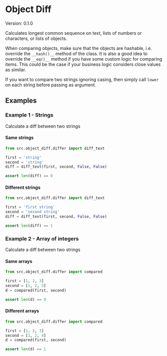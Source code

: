 # Object Diff

Version: 0.1.0

Calculates longest common sequence on text, lists of numbers or characters, or lists of objects.

When comparing objects, make sure that the objects are hashable, i.e. override the `__hash()__` method of the class.
It is also a good idea to override the `__eq()__` method if you have some custom logic for comparing items.
This could be the case if your business logic considers close values as similar.

If you want to compare two strings ignoring casing, then simply call `lower` on each string before passing as argument.

## Examples

### Example 1 - Strings

Calculate a diff between two strings

#### Same strings

```python
from src.object_diff.differ import diff_text

first = 'string'
second = 'string'
diff = diff_text(first, second, False, False)

assert len(diff) == 0
```

#### Different strings

```python
from src.object_diff.differ import diff_text

first = 'first string'
second = 'second string'
diff = diff_text(first, second, False, False)

assert len(diff) == 1
```

### Example 2 - Array of integers

Calculate a diff between two strings

#### Same arrays

```python
from src.object_diff.differ import compared

first = [1, 2, 3]
second = [1, 2, 3]
d = compared(first, second)

assert len(d) == 0
```

#### Different arrays

```python
from src.object_diff.differ import compared

first = [1, 2, 3]
second = [1, 2, 4]
d = compared(first, second)

assert len(d) == 1
```
